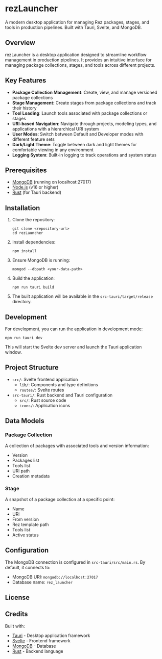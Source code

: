 # rezLauncher

A modern desktop application for managing Rez packages, stages, and tools in production pipelines. Built with Tauri, Svelte, and MongoDB.

## Overview

rezLauncher is a desktop application designed to streamline workflow management in production pipelines. It provides an intuitive interface for managing package collections, stages, and tools across different projects.

## Key Features

- **Package Collection Management**: Create, view, and manage versioned package collections
- **Stage Management**: Create stages from package collections and track their history
- **Tool Loading**: Launch tools associated with package collections or stages
- **URI-based Navigation**: Navigate through projects, modeling types, and applications with a hierarchical URI system
- **User Modes**: Switch between Default and Developer modes with different feature sets
- **Dark/Light Theme**: Toggle between dark and light themes for comfortable viewing in any environment
- **Logging System**: Built-in logging to track operations and system status

## Prerequisites

- [MongoDB](https://www.mongodb.com/try/download/community) (running on localhost:27017)
- [Node.js](https://nodejs.org/) (v16 or higher)
- [Rust](https://www.rust-lang.org/tools/install) (for Tauri backend)

## Installation

1. Clone the repository:
   ```
   git clone <repository-url>
   cd rezLauncher
   ```

2. Install dependencies:
   ```
   npm install
   ```

3. Ensure MongoDB is running:
   ```
   mongod --dbpath <your-data-path>
   ```

4. Build the application:
   ```
   npm run tauri build
   ```

5. The built application will be available in the `src-tauri/target/release` directory.

## Development

For development, you can run the application in development mode:

```
npm run tauri dev
```

This will start the Svelte dev server and launch the Tauri application window.

## Project Structure

- `src/`: Svelte frontend application
  - `lib/`: Components and type definitions
  - `routes/`: Svelte routes
- `src-tauri/`: Rust backend and Tauri configuration
  - `src/`: Rust source code
  - `icons/`: Application icons

## Data Models

### Package Collection

A collection of packages with associated tools and version information:
- Version
- Packages list
- Tools list
- URI path
- Creation metadata

### Stage

A snapshot of a package collection at a specific point:
- Name
- URI
- From version
- Rez template path
- Tools list
- Active status

## Configuration

The MongoDB connection is configured in `src-tauri/src/main.rs`. By default, it connects to:
- MongoDB URI: `mongodb://localhost:27017`
- Database name: `rez_launcher`

## License

<!-- TODO -->

## Credits

Built with:
- [Tauri](https://tauri.app/) - Desktop application framework
- [Svelte](https://svelte.dev/) - Frontend framework
- [MongoDB](https://www.mongodb.com/) - Database
- [Rust](https://www.rust-lang.org/) - Backend language